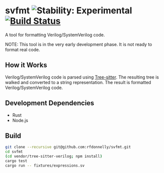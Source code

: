 # svfmt ![Stability: Experimental](http://badges.github.io/stability-badges/dist/experimental.svg) [![Build Status](https://travis-ci.org/rfdonnelly/svfmt.svg?branch=master)](https://travis-ci.org/rfdonnelly/svfmt)

A tool for formatting Verilog/SystemVerilog code.

NOTE: This tool is in the very early development phase.
It is not ready to format real code.

## How it Works

Verilog/SystemVerilog code is parsed using [Tree-sitter].
The resulting tree is walked and converted to a string representation.
The result is formatted Verilog/SystemVerilog code.

[Tree-sitter]: http://tree-sitter.github.io/tree-sitter

## Development Dependencies

* Rust
* Node.js

## Build

```sh
git clone --recursive git@github.com:rfdonnelly/svfmt.git
cd svfmt
(cd vendor/tree-sitter-verilog; npm install)
cargo test
cargo run -- fixtures/expressions.sv
```
